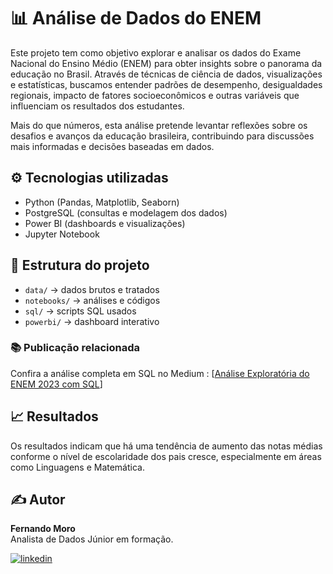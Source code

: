 # 📊 Análise de Dados do ENEM

Este projeto tem como objetivo explorar e analisar os dados do Exame Nacional do Ensino Médio (ENEM) para obter insights sobre o panorama da educação no Brasil. Através de técnicas de ciência de dados, visualizações e estatísticas, buscamos entender padrões de desempenho, desigualdades regionais, impacto de fatores socioeconômicos e outras variáveis que influenciam os resultados dos estudantes.

Mais do que números, esta análise pretende levantar reflexões sobre os desafios e avanços da educação brasileira, contribuindo para discussões mais informadas e decisões baseadas em dados.


## ⚙️ Tecnologias utilizadas
- Python (Pandas, Matplotlib, Seaborn)
- PostgreSQL (consultas e modelagem dos dados)
- Power BI (dashboards e visualizações)
- Jupyter Notebook



## 📂 Estrutura do projeto
- `data/` → dados brutos e tratados  
- `notebooks/` → análises e códigos  
- `sql/` → scripts SQL usados  
- `powerbi/` → dashboard interativo  

### 📚 Publicação relacionada
Confira a análise completa em SQL no Medium : [[Análise Exploratória do ENEM 2023 com SQL](https://medium.com/@fernandomoro6/an%C3%A1lise-explorat%C3%B3ria-do-enem-2023-com-sql-a52119c2e9c1)]

## 📈 Resultados
Os resultados indicam que há uma tendência de aumento das notas médias conforme o nível de escolaridade dos pais cresce, especialmente em áreas como Linguagens e Matemática.

## ✍️ Autor
**Fernando Moro**  
Analista de Dados Júnior em formação.  


[![linkedin](https://img.shields.io/badge/LinkedIn-0077B5?style=for-the-badge&logo=linkedin&logoColor=white)](www.linkedin.com/in/fernando-moro-660135167) 
                                                                                                                                                                       
                                                                                                                                           
          
          
